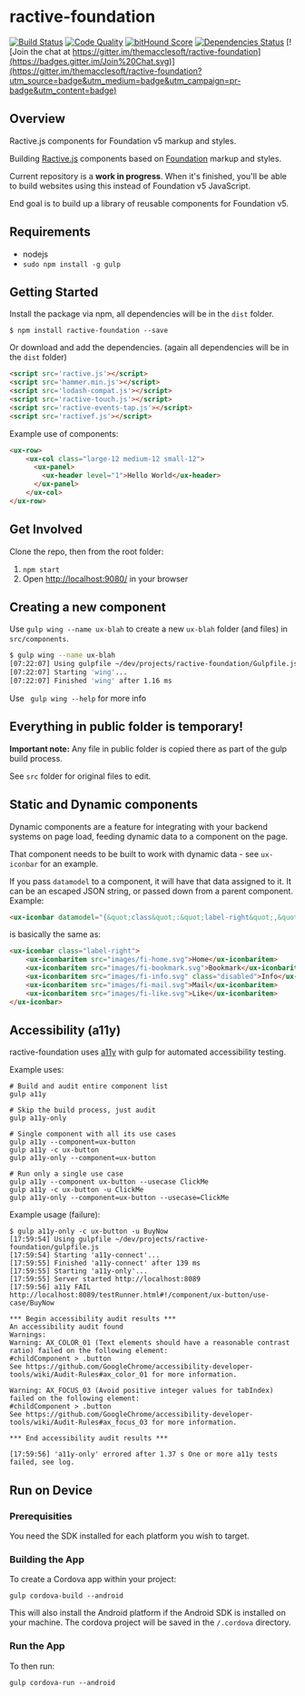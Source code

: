 # ractive-foundation
[![Build Status](https://travis-ci.org/ractive-foundation/ractive-foundation.svg?branch=master)](https://travis-ci.org/ractive-foundation/ractive-foundation)
[![Code Quality](https://www.codacy.com/project/badge/abe39910d64144fc9219964f3652dbda)](https://www.codacy.com/app/pv-shum/ractive-foundation)
[![bitHound Score](https://www.bithound.io/github/ractive-foundation/ractive-foundation/badges/score.svg)](https://www.bithound.io/github/ractive-foundation/ractive-foundation/master)
[![Dependencies Status](https://david-dm.org/tractive-foundatio/ractive-foundation.svg)](https://david-dm.org/ractive-foundation/ractive-foundation)
[![Join the chat at https://gitter.im/themacclesoft/ractive-foundation](https://badges.gitter.im/Join%20Chat.svg)](https://gitter.im/themacclesoft/ractive-foundation?utm_source=badge&utm_medium=badge&utm_campaign=pr-badge&utm_content=badge)

## Overview

Ractive.js components for Foundation v5 markup and styles.

Building [Ractive.js](http://www.ractivejs.org/) components based on [Foundation](http://foundation.zurb.com/docs/)
markup and styles.

Current repository is a __work in progress__. When it's finished, you'll be able to build websites using this instead
of Foundation v5 JavaScript.

End goal is to build up a library of reusable components for Foundation v5.

## Requirements

* nodejs
* `sudo npm install -g gulp`

## Getting Started

Install the package via npm, all dependencies will be in the `dist` folder.

```shell
$ npm install ractive-foundation --save
```

Or download and add the dependencies. (again all dependencies will be in the `dist` folder)

```html
<script src='ractive.js'></script>
<script src='hammer.min.js'></script>
<script src='lodash-compat.js'></script>
<script src='ractive-touch.js'></script>
<script src='ractive-events-tap.js'></script>
<script src='ractivef.js'></script>
```


Example use of components:
```html
<ux-row>
    <ux-col class="large-12 medium-12 small-12">
      <ux-panel>
        <ux-header level="1">Hello World</ux-header>
      </ux-panel>
    </ux-col>
</ux-row>
```

## Get Involved

Clone the repo, then from the root folder:

1. `npm start`
1. Open [http://localhost:9080/](http://localhost:9080/) in your browser

## Creating a new component

Use `gulp wing --name ux-blah` to create a new `ux-blah` folder (and files) in `src/components`.

```bash
$ gulp wing --name ux-blah
[07:22:07] Using gulpfile ~/dev/projects/ractive-foundation/Gulpfile.js
[07:22:07] Starting 'wing'...
[07:22:07] Finished 'wing' after 1.16 ms
```

Use ``` gulp wing --help``` for more info

## Everything in public folder is temporary!

**Important note:** Any file in public folder is copied there as part of the gulp build process.

See `src` folder for original files to edit.

## Static and Dynamic components

Dynamic components are a feature for integrating with your backend systems on page load, feeding dynamic data to a
component on the page.

That component needs to be built to work with dynamic data - see `ux-iconbar` for an example.

If you pass `datamodel` to a component, it will have that data assigned to it. It can be an escaped JSON string, or
passed down from a parent component. Example:

```html
<ux-iconbar datamodel="{&quot;class&quot;:&quot;label-right&quot;,&quot;items&quot;:[{&quot;href&quot;:&quot;/&quot;,&quot;src&quot;:&quot;images/fi-home.svg&quot;,&quot;label&quot;:&quot;Home&quot;},{&quot;href&quot;:&quot;/path/to/blah&quot;,&quot;src&quot;:&quot;images/fi-bookmark.svg&quot;,&quot;label&quot;:&quot;Bookmark&quot;},{&quot;src&quot;:&quot;images/fi-info.svg&quot;,&quot;label&quot;:&quot;Info&quot;,&quot;class&quot;:&quot;disabled&quot;},{&quot;src&quot;:&quot;images/fi-mail.svg&quot;,&quot;label&quot;:&quot;Mail&quot;},{&quot;src&quot;:&quot;images/fi-like.svg&quot;,&quot;label&quot;:&quot;Like&quot;}]}"></ux-iconbar>
```

is basically the same as:

```html
<ux-iconbar class="label-right">
    <ux-iconbaritem src="images/fi-home.svg">Home</ux-iconbaritem>
    <ux-iconbaritem src="images/fi-bookmark.svg">Bookmark</ux-iconbaritem>
    <ux-iconbaritem src="images/fi-info.svg" class="disabled">Info</ux-iconbaritem>
    <ux-iconbaritem src="images/fi-mail.svg">Mail</ux-iconbaritem>
    <ux-iconbaritem src="images/fi-like.svg">Like</ux-iconbaritem>
</ux-iconbar>
```

## Accessibility (a11y)

ractive-foundation uses [a11y](http://addyosmani.github.io/a11y/) with gulp for automated accessibility testing.

Example uses:

```
# Build and audit entire component list
gulp a11y

# Skip the build process, just audit
gulp a11y-only

# Single component with all its use cases
gulp a11y --component=ux-button
gulp a11y -c ux-button
gulp a11y-only --component=ux-button

# Run only a single use case
gulp a11y --component ux-button --usecase ClickMe
gulp a11y -c ux-button -u ClickMe
gulp a11y-only --component=ux-button --usecase=ClickMe
```

Example usage (failure):

```
$ gulp a11y-only -c ux-button -u BuyNow
[17:59:54] Using gulpfile ~/dev/projects/ractive-foundation/gulpfile.js
[17:59:54] Starting 'a11y-connect'...
[17:59:55] Finished 'a11y-connect' after 139 ms
[17:59:55] Starting 'a11y-only'...
[17:59:55] Server started http://localhost:8089
[17:59:56] a11y FAIL http://localhost:8089/testRunner.html#!/component/ux-button/use-case/BuyNow

*** Begin accessibility audit results ***
An accessibility audit found
Warnings:
Warning: AX_COLOR_01 (Text elements should have a reasonable contrast ratio) failed on the following element:
#childComponent > .button
See https://github.com/GoogleChrome/accessibility-developer-tools/wiki/Audit-Rules#ax_color_01 for more information.

Warning: AX_FOCUS_03 (Avoid positive integer values for tabIndex) failed on the following element:
#childComponent > .button
See https://github.com/GoogleChrome/accessibility-developer-tools/wiki/Audit-Rules#ax_focus_03 for more information.

*** End accessibility audit results ***

[17:59:56] 'a11y-only' errored after 1.37 s One or more a11y tests failed, see log.
```

## Run on Device

### Prerequisities

You need the SDK installed for each platform you wish to target.

### Building the App

To create a Cordova app within your project:

`gulp cordova-build --android`

This will also install the Android platform if the Android SDK is installed on your machine.
The cordova project will be saved in the `/.cordova` directory.

### Run the App

To then run:

`gulp cordova-run --android`
